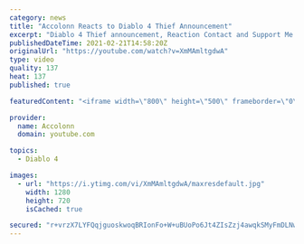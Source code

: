 ```yaml
---
category: news
title: "Accolonn Reacts to Diablo 4 Thief Announcement"
excerpt: "Diablo 4 Thief announcement, Reaction Contact and Support Me: https://streamerlinks.com/Accolonn Join this channel to get access to perks: ..."
publishedDateTime: 2021-02-21T14:58:20Z
originalUrl: "https://youtube.com/watch?v=XmMAmltgdwA"
type: video
quality: 137
heat: 137
published: true

featuredContent: "<iframe width=\"800\" height=\"500\" frameborder=\"0\" src=\"https://www.youtube.com/embed/XmMAmltgdwA\" allow=\"accelerometer; autoplay; encrypted-media; gyroscope; picture-in-picture\" allowfullscreen></iframe>"

provider:
  name: Accolonn
  domain: youtube.com

topics:
  - Diablo 4

images:
  - url: "https://i.ytimg.com/vi/XmMAmltgdwA/maxresdefault.jpg"
    width: 1280
    height: 720
    isCached: true

secured: "r+vrzX7LYFQqjguoskwoqBRIonFo+W+uBUoPo6Jt4ZIsZzj4awqkSMyFmDLNwsghIg9F4bfsnr7oi6cdTJ24NIbhTk2JPTdaQA2db6gnvc4W9RAdCwM1KDd92oRsxKAHu9Qeue4LuFlcfnCIUZzEWv8fUaNWQpK5OdbD1wd0IeLqBhDK1+78FeDXtV0xGKAMxwIj/+34mShfFE0yb1WLg7iQZwNO5GHYLjeX026x/hBarR9O0xLrggLVtwwmV5r2S+cBL+KsYyRxJIuFe+EGZMqtDKoi2rz4i3Fe5iPDNFEH85kKSV2ggTAhVP65p2erxH+yXUWbD0p43wSADYkabS1NdxiIQFrAyP3PSvzCcWFqxqjIFwD8dRfv0vrkqrTjY6UfMBqApC7GG6wYtyBVH7nU1Fd3HgtDZCooR+VbB9bloA+V93iYXEy5ZQgxTbl8;x2Q9KJOcQsw0iOHH+5Av2g=="
---
```


